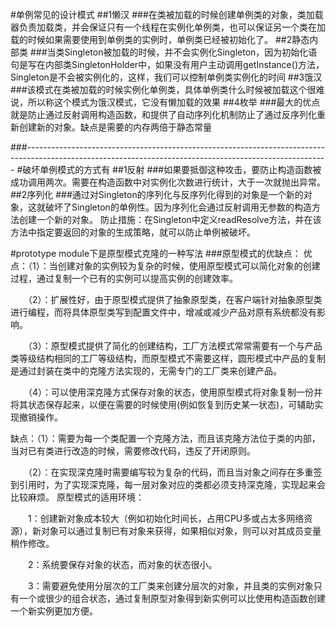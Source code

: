 #单例常见的设计模式
##1懒汉
###在类被加载的时候创建单例类的对象，类加载器负责加载类，并会保证只有一个线程在实例化单例类，也可以保证另一个类在加载的时候如果需要使用到单例类的实例时，单例类已经被初始化了。
##2静态内部类
###当类Singleton被加载的时候，并不会实例化Singleton，因为初始化语句是写在内部类SingletonHolder中，如果没有用户主动调用getInstance()方法，Singleton是不会被实例化的，这样，我们可以控制单例类实例化的时间
##3饿汉
###该模式在类被加载的时候实例化单例类，具体单例类什么时候被加载这个很难说，所以称这个模式为饿汉模式，它没有懒加载的效果
##4枚举
###最大的优点就是防止通过反射调用构造函数，和提供了自动序列化机制防止了通过反序列化重新创建新的对象。缺点是需要的内存两倍于静态常量

###---------------------------------------------------------------------------------------------------------------------------------------------------------
#破坏单例模式的方式有
##1反射
###如果要抵御这种攻击，要防止构造函数被成功调用两次。需要在构造函数中对实例化次数进行统计，大于一次就抛出异常。
##2序列化
###通过对Singleton的序列化与反序列化得到的对象是一个新的对象，这就破坏了Singleton的单例性。因为序列化会通过反射调用无参数的构造方法创建一个新的对象。 防止措施：在Singleton中定义readResolve方法，并在该方法中指定要返回的对象的生成策略，就可以防止单例被破坏。


#prototype module下是原型模式克隆的一种写法
###原型模式的优缺点：
 优点：（1）：当创建对象的实例较为复杂的时候，使用原型模式可以简化对象的创建过程，通过复制一个已有的实例可以提高实例的创建效率。
   
   　　（2）：扩展性好，由于原型模式提供了抽象原型类，在客户端针对抽象原型类进行编程，而将具体原型类写到配置文件中，增减或减少产品对原有系统都没有影响。
   
   　　（3）：原型模式提供了简化的创建结构，工厂方法模式常常需要有一个与产品类等级结构相同的工厂等级结构，而原型模式不需要这样，圆形模式中产品的复制是通过封装在类中的克隆方法实现的，无需专门的工厂类来创建产品。
   
   　　（4）：可以使用深克隆方式保存对象的状态，使用原型模式将对象复制一份并将其状态保存起来，以便在需要的时候使用(例如恢复到历史某一状态)，可辅助实现撤销操作。
   
 缺点：（1）：需要为每一个类配置一个克隆方法，而且该克隆方法位于类的内部，当对已有类进行改造的时候，需要修改代码，违反了开闭原则。
   
   　　（2）：在实现深克隆时需要编写较为复杂的代码，而且当对象之间存在多重签到引用时，为了实现深克隆，每一层对象对应的类都必须支持深克隆，实现起来会比较麻烦。
  原型模式的适用环境：
   
   　　1：创建新对象成本较大（例如初始化时间长，占用CPU多或占太多网络资源），新对象可以通过复制已有对象来获得，如果相似对象，则可以对其成员变量稍作修改。
   
   　　2：系统要保存对象的状态，而对象的状态很小。
   
   　　3：需要避免使用分层次的工厂类来创建分层次的对象，并且类的实例对象只有一个或很少的组合状态，通过复制原型对象得到新实例可以比使用构造函数创建一个新实例更加方便。
   